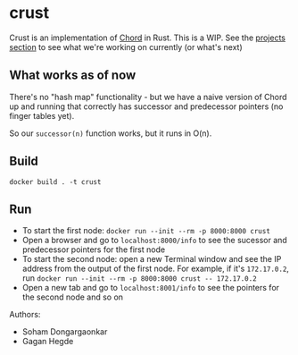 # crust

Crust is an implementation of [Chord](https://en.wikipedia.org/wiki/Chord_(peer-to-peer)) in Rust.
This is a WIP. See the [projects section](https://github.com/a3y3/crust/projects/1) to see what we're working on currently (or what's next)

## What works as of now
There's no "hash map" functionality - but we have a naive version of Chord up and running that correctly has successor and predecessor pointers (no finger tables yet). 

So our `successor(n)` function works, but it runs in O(n).

## Build
`docker build . -t crust`

## Run
- To start the first node: `docker run --init --rm -p 8000:8000 crust`
- Open a browser and go to `localhost:8000/info` to see the sucessor and predecessor pointers for the first node
- To start the second node: open a new Terminal window and see the IP address from the output of the first node. For example, if it's `172.17.0.2`, run `docker run --init --rm -p 8000:8000 crust -- 172.17.0.2`
- Open a new tab and go to `localhost:8001/info` to see the pointers for the second node and so on

Authors:

- Soham Dongargaonkar
- Gagan Hegde
